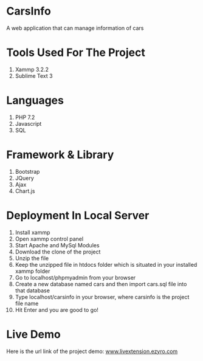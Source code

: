 # CarsInfo
A web application that can manage information of cars

# Tools Used For The Project
1. Xammp 3.2.2
2. Sublime Text 3

# Languages
1. PHP 7.2
2. Javascript
3. SQL

# Framework & Library
1. Bootstrap 
2. JQuery
3. Ajax
4. Chart.js

# Deployment In Local Server
1. Install xammp
2. Open xammp control panel
3. Start Apache and MySql Modules
4. Download the clone of the project
5. Unzip the file
6. Keep the unzipped file in htdocs folder which is situated in your installed xammp folder
7. Go to localhost/phpmyadmin from your browser
8. Create a new database named cars and then import cars.sql file into that database
9. Type localhost/carsinfo in your browser, where carsinfo is the project file name
10. Hit Enter and you are good to go!

# Live Demo
Here is the url link of the project demo: www.livextension.ezyro.com
